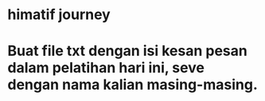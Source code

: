 # himatif journey

# Buat file txt dengan isi kesan pesan dalam pelatihan hari ini, seve dengan nama kalian masing-masing.


